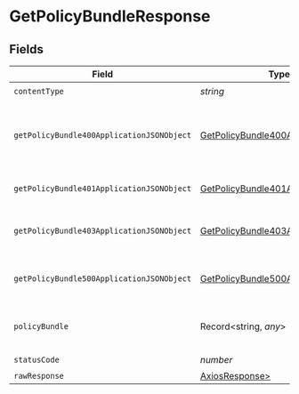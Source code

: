 # GetPolicyBundleResponse


## Fields

| Field                                                                                             | Type                                                                                              | Required                                                                                          | Description                                                                                       |
| ------------------------------------------------------------------------------------------------- | ------------------------------------------------------------------------------------------------- | ------------------------------------------------------------------------------------------------- | ------------------------------------------------------------------------------------------------- |
| `contentType`                                                                                     | *string*                                                                                          | :heavy_check_mark:                                                                                | N/A                                                                                               |
| `getPolicyBundle400ApplicationJSONObject`                                                         | [GetPolicyBundle400ApplicationJSON](../../models/operations/getpolicybundle400applicationjson.md) | :heavy_minus_sign:                                                                                | The request is malformed (e.g, a given path parameter is invalid)<br/>                            |
| `getPolicyBundle401ApplicationJSONObject`                                                         | [GetPolicyBundle401ApplicationJSON](../../models/operations/getpolicybundle401applicationjson.md) | :heavy_minus_sign:                                                                                | The request is unauthorized<br/>                                                                  |
| `getPolicyBundle403ApplicationJSONObject`                                                         | [GetPolicyBundle403ApplicationJSON](../../models/operations/getpolicybundle403applicationjson.md) | :heavy_minus_sign:                                                                                | The user is forbidden from making this request<br/>                                               |
| `getPolicyBundle500ApplicationJSONObject`                                                         | [GetPolicyBundle500ApplicationJSON](../../models/operations/getpolicybundle500applicationjson.md) | :heavy_minus_sign:                                                                                | Something unexpected happened on the server.                                                      |
| `policyBundle`                                                                                    | Record<string, *any*>                                                                             | :heavy_minus_sign:                                                                                | Policy-Bundle retrieved successfully.                                                             |
| `statusCode`                                                                                      | *number*                                                                                          | :heavy_check_mark:                                                                                | N/A                                                                                               |
| `rawResponse`                                                                                     | [AxiosResponse>](https://axios-http.com/docs/res_schema)                                          | :heavy_minus_sign:                                                                                | N/A                                                                                               |